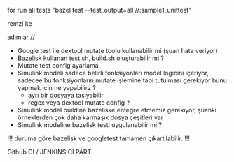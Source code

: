 for run all tests
"bazel test --test_output=all //:sample1_unittest"

remzi ke


adımlar // 
- Google test ile dextool mutate toolu kullanabilir mi (şuan hata veriyor)
- Bazelisk kullanan test.sh, build.sh oluşturabilir mi ?
- Mutate test config ayarlama
- Simulink modeli sadece belirli fonksiyonları model logicini içeriyor, sadecee bu fonksiyonların mutate işlemine tabi tutulması gerekiyor bunu yapmak için ne yapabilirz ?
    - ayrı bir dosyaya taşıyabilir
    - regex veya dextool mutate config ?
- Simulink model buildine bazeliske entegre etmemiz gerekiyor, şuanki örneklerden çok daha  karmaşık dosya çeşitleri var
- Simulink modeline bazelisk testi uygulanabilir mi ?

!!! duruma göre bazelisk ve googletest tamamen çıkartılabilir. !!!


Github CI  / JENKINS CI PART
